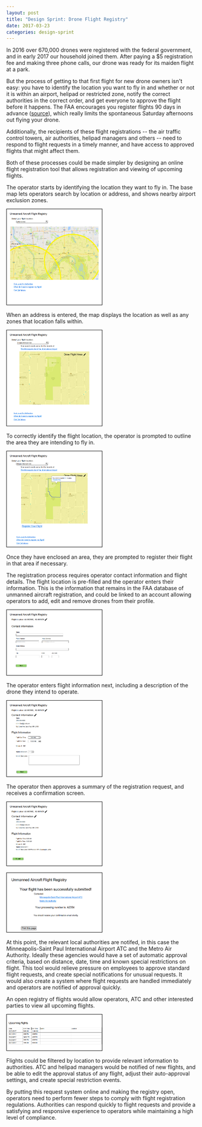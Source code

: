 ```yaml
---
layout: post
title: "Design Sprint: Drone Flight Registry"
date: 2017-03-23
categories: design-sprint
---
```


In 2016 over 670,000 drones were registered with the federal government, and in early 2017 our household joined them. After paying a $5 registration fee and making three phone calls, our drone was ready for its maiden flight at a park.

But the process of getting to that first flight for new drone owners isn't easy: you have to identify the location you want to fly in and whether or not it is within an airport, helipad or restricted zone, notify the correct authorities in the correct order, and get everyone to approve the flight before it happens. The FAA encourages you register flights 90 days in advance ([source](https://www.faa.gov/uas/request_waiver/media/instructions.pdfhttps://www.faa.gov/uas/request_waiver/media/instructions.pdf)), which really limits the spontaneous Saturday afternoons out flying your drone.

Additionally, the recipients of these flight registrations -- the air traffic control towers, air authorities, helipad managers and others -- need to respond to flight requests in a timely manner, and have access to approved flights that might affect them.

Both of these processes could be made simpler by designing an online flight registration tool that allows registration and viewing of upcoming flights.

The operator starts by identifying the location they want to fly in. The base map lets operators search by location or address, and shows nearby airport exclusion zones.

<img src="/images/sprints/drone/operator-start.png"
    alt="Search by address"
    style="max-width:50%;height:auto;border:1px solid black;" />

When an address is entered, the map displays the location as well as any zones that location falls within.

<img src="/images/sprints/drone/operator-search-results.png"
    alt="Search results"
    style="max-width:50%;height:auto;border:1px solid black;" />

To correctly identify the flight location, the operator is prompted to outline the area they are intending to fly in.

<img src="/images/sprints/drone/operator-select-area.png"
    alt="Select flight area on map"
    style="max-width:50%;height:auto;border:1px solid black;" />

Once they have enclosed an area, they are prompted to register their flight in that area if necessary.

The registration process requires operator contact information and flight details. The flight location is pre-filled and the operator enters their information. This is the information that remains in the FAA database of unmanned aircraft registration, and could be linked to an account allowing operators to add, edit and remove drones from their profile.

<img src="/images/sprints/drone/operator-contact.png"
    alt="Operator contact information form"
    style="max-width:50%;height:auto;border:1px solid black;" />

The operator enters flight information next, including a description of the drone they intend to operate.

<img src="/images/sprints/drone/flight-information.png"
    alt="Flight information form"
    style="max-width:50%;height:auto;border:1px solid black;" />

The operator then approves a summary of the registration request, and receives a confirmation screen.

<img src="/images/sprints/drone/flight-summary.png"
    alt="Flight registration summary"
    style="max-width:50%;height:auto;border:1px solid black;" />

<img src="/images/sprints/drone/confirmation.png"
    alt="Confirmation screen"
    style="max-width:50%;height:auto;border:1px solid black;" />

At this point, the relevant local authorities are notifed, in this case the Minneapolis-Saint Paul International Airport ATC and the Metro Air Authority. Ideally these agencies would have a set of automatic approval criteria, based on distance, date, time and known special restrictions on flight. This tool would relieve pressure on employees to approve standard flight requests, and create special notifications for unusual requests. It would also create a system where flight requests are handled immediately and operators are notified of approval quickly.

An open registry of flights would allow operators, ATC and other interested parties to view all upcoming flights.

<img src="/images/sprints/drone/flight-registry.png"
    alt="Search results"
    style="max-width:50%;height:auto;border:1px solid black;" />

Flights could be filtered by location to provide relevant information to authorities. ATC and helipad managers would be notified of new flights, and be able to edit the approval status of any flight, adjust their auto-approval settings, and create special restriction events.

By putting this request system online and making the registry open, operators need to perform fewer steps to comply with flight registration regulations. Authorities can respond quickly to flight requests and provide a satisfying and responsive experience to operators while maintaining a high level of compliance.
